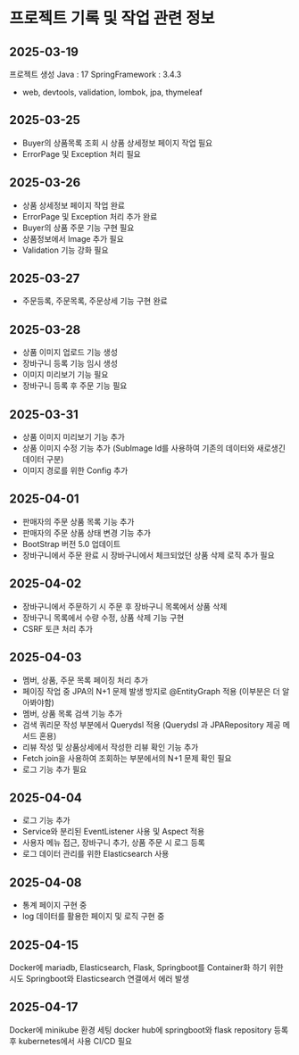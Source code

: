 # 프로젝트 기록 및 작업 관련 정보

## 2025-03-19
프로젝트 생성
Java : 17
SpringFramework : 3.4.3
- web, devtools, validation, lombok, jpa, thymeleaf

## 2025-03-25
- Buyer의 상품목록 조회 시 상품 상세정보 페이지 작업 필요
- ErrorPage 및 Exception 처리 필요

## 2025-03-26
- 상품 상세정보 페이지 작업 완료
- ErrorPage 및 Exception 처리 추가 완료
- Buyer의 상품 주문 기능 구현 필요
- 상품정보에서 Image 추가 필요
- Validation 기능 강화 필요

## 2025-03-27
- 주문등록, 주문목록, 주문상세 기능 구현 완료

## 2025-03-28
- 상품 이미지 업로드 기능 생성
- 장바구니 등록 기능 임시 생성
- 이미지 미리보기 기능 필요
- 장바구니 등록 후 주문 기능 필요


## 2025-03-31
- 상품 이미지 미리보기 기능 추가
- 상품 이미지 수정 기능 추가 (SubImage Id를 사용하여 기존의 데이터와 새로생긴 데이터 구분)
- 이미지 경로를 위한 Config 추가

## 2025-04-01
- 판매자의 주문 상품 목록 기능 추가
- 판매자의 주문 상품 상태 변경 기능 추가
- BootStrap 버전 5.0 업데이트
- 장바구니에서 주문 완료 시 장바구니에서 체크되었던 상품 삭제 로직 추가 필요

## 2025-04-02
- 장바구니에서 주문하기 시 주문 후 장바구니 목록에서 상품 삭제
- 장바구니 목록에서 수량 수정, 상품 삭제 기능 구현
- CSRF 토큰 처리 추가

## 2025-04-03
- 멤버, 상품, 주문 목록 페이징 처리 추가
- 페이징 작업 중 JPA의 N+1 문제 발생 방지로 @EntityGraph 적용 (이부분은 더 알아봐야함)
- 멤버, 상품 목록 검색 기능 추가
- 검색 쿼리문 작성 부분에서 Querydsl 적용 (Querydsl 과 JPARepository 제공 메서드 혼용)
- 리뷰 작성 및 상품상세에서 작성한 리뷰 확인 기능 추가
- Fetch join을 사용하여 조회하는 부분에서의 N+1 문제 확인 필요
- 로그 기능 추가 필요

## 2025-04-04
- 로그 기능 추가
- Service와 분리된 EventListener 사용 및 Aspect 적용
- 사용자 메뉴 접근, 장바구니 추가, 상품 주문 시 로그 등록
- 로그 데이터 관리를 위한 Elasticsearch 사용

## 2025-04-08
- 통계 페이지 구현 중
- log 데이터를 활용한 페이지 및 로직 구현 중

## 2025-04-15 
Docker에 mariadb, Elasticsearch, Flask, Springboot를 Container화 하기 위한 시도 
Springboot와 Elasticsearch 연결에서 에러 발생

## 2025-04-17
Docker에 minikube 환경 세팅
docker hub에 springboot와 flask repository 등록 후 kubernetes에서 사용
CI/CD 필요
